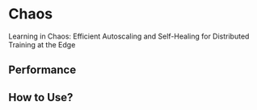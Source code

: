 # Chaos
Learning in Chaos: Efficient Autoscaling and Self-Healing for Distributed Training at the Edge

## Performance

## How to Use?
